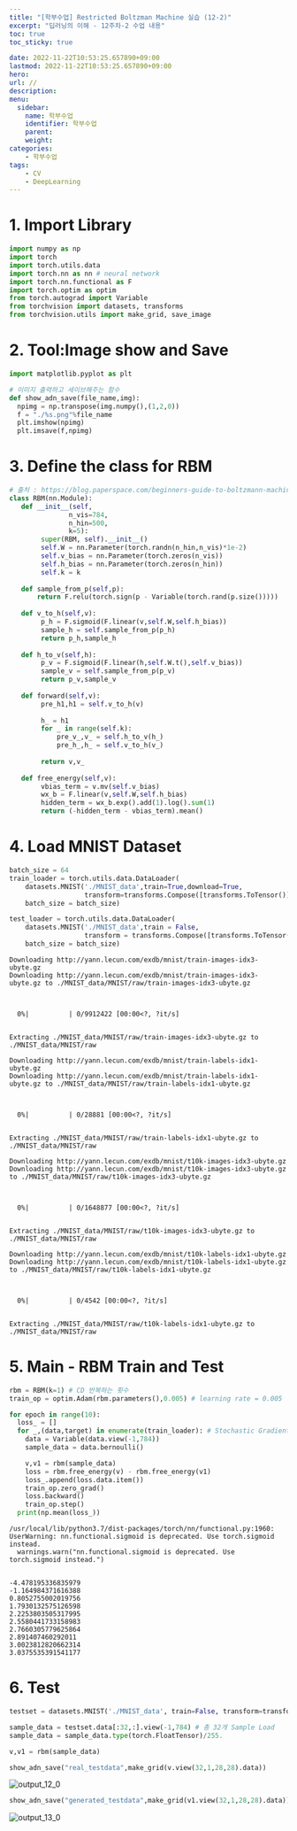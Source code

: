 ```yaml
---
title: "[학부수업] Restricted Boltzman Machine 실습 (12-2)"
excerpt: "딥러닝의 이해 - 12주차-2 수업 내용"
toc: true
toc_sticky: true

date: 2022-11-22T10:53:25.657890+09:00
lastmod: 2022-11-22T10:53:25.657890+09:00
hero: 
url: //
description: 
menu:
  sidebar:
    name: 학부수업
    identifier: 학부수업
    parent: 
    weight: 
categories:
    - 학부수업
tags:
    - CV
    - DeepLearning
---
```

# 1. Import Library


```python
import numpy as np
import torch
import torch.utils.data
import torch.nn as nn # neural network
import torch.nn.functional as F
import torch.optim as optim
from torch.autograd import Variable
from torchvision import datasets, transforms
from torchvision.utils import make_grid, save_image
```

# 2. Tool:Image show and Save


```python
import matplotlib.pyplot as plt

# 이미지 출력하고 세이브해주는 함수
def show_adn_save(file_name,img):
  npimg = np.transpose(img.numpy(),(1,2,0))
  f = "./%s.png"%file_name
  plt.imshow(npimg)
  plt.imsave(f,npimg)
```

# 3. Define the class for RBM


```python
# 출처 : https://blog.paperspace.com/beginners-guide-to-boltzmann-machines-pytorch/
class RBM(nn.Module):
   def __init__(self,
               n_vis=784,
               n_hin=500,
               k=5):
        super(RBM, self).__init__()
        self.W = nn.Parameter(torch.randn(n_hin,n_vis)*1e-2)
        self.v_bias = nn.Parameter(torch.zeros(n_vis))
        self.h_bias = nn.Parameter(torch.zeros(n_hin))
        self.k = k
    
   def sample_from_p(self,p):
       return F.relu(torch.sign(p - Variable(torch.rand(p.size()))))
    
   def v_to_h(self,v):
        p_h = F.sigmoid(F.linear(v,self.W,self.h_bias))
        sample_h = self.sample_from_p(p_h)
        return p_h,sample_h
    
   def h_to_v(self,h):
        p_v = F.sigmoid(F.linear(h,self.W.t(),self.v_bias))
        sample_v = self.sample_from_p(p_v)
        return p_v,sample_v
        
   def forward(self,v):
        pre_h1,h1 = self.v_to_h(v)
        
        h_ = h1
        for _ in range(self.k):
            pre_v_,v_ = self.h_to_v(h_)
            pre_h_,h_ = self.v_to_h(v_)
        
        return v,v_
    
   def free_energy(self,v):
        vbias_term = v.mv(self.v_bias)
        wx_b = F.linear(v,self.W,self.h_bias)
        hidden_term = wx_b.exp().add(1).log().sum(1)
        return (-hidden_term - vbias_term).mean()


```

# 4. Load MNIST Dataset


```python
batch_size = 64
train_loader = torch.utils.data.DataLoader(
    datasets.MNIST('./MNIST_data',train=True,download=True,
                   transform=transforms.Compose([transforms.ToTensor()])),
    batch_size = batch_size)

test_loader = torch.utils.data.DataLoader(
    datasets.MNIST('./MNIST_data',train = False,
                   transform = transforms.Compose([transforms.ToTensor()])),
    batch_size = batch_size)
```

    Downloading http://yann.lecun.com/exdb/mnist/train-images-idx3-ubyte.gz
    Downloading http://yann.lecun.com/exdb/mnist/train-images-idx3-ubyte.gz to ./MNIST_data/MNIST/raw/train-images-idx3-ubyte.gz
    


      0%|          | 0/9912422 [00:00<?, ?it/s]


    Extracting ./MNIST_data/MNIST/raw/train-images-idx3-ubyte.gz to ./MNIST_data/MNIST/raw
    
    Downloading http://yann.lecun.com/exdb/mnist/train-labels-idx1-ubyte.gz
    Downloading http://yann.lecun.com/exdb/mnist/train-labels-idx1-ubyte.gz to ./MNIST_data/MNIST/raw/train-labels-idx1-ubyte.gz
    


      0%|          | 0/28881 [00:00<?, ?it/s]


    Extracting ./MNIST_data/MNIST/raw/train-labels-idx1-ubyte.gz to ./MNIST_data/MNIST/raw
    
    Downloading http://yann.lecun.com/exdb/mnist/t10k-images-idx3-ubyte.gz
    Downloading http://yann.lecun.com/exdb/mnist/t10k-images-idx3-ubyte.gz to ./MNIST_data/MNIST/raw/t10k-images-idx3-ubyte.gz
    


      0%|          | 0/1648877 [00:00<?, ?it/s]


    Extracting ./MNIST_data/MNIST/raw/t10k-images-idx3-ubyte.gz to ./MNIST_data/MNIST/raw
    
    Downloading http://yann.lecun.com/exdb/mnist/t10k-labels-idx1-ubyte.gz
    Downloading http://yann.lecun.com/exdb/mnist/t10k-labels-idx1-ubyte.gz to ./MNIST_data/MNIST/raw/t10k-labels-idx1-ubyte.gz
    


      0%|          | 0/4542 [00:00<?, ?it/s]


    Extracting ./MNIST_data/MNIST/raw/t10k-labels-idx1-ubyte.gz to ./MNIST_data/MNIST/raw
    
    

# 5. Main - RBM Train and Test


```python
rbm = RBM(k=1) # CD 반복하는 횟수
train_op = optim.Adam(rbm.parameters(),0.005) # learning rate = 0.005

for epoch in range(10):
  loss_ = []
  for _,(data,target) in enumerate(train_loader): # Stochastic Gradient Descent
    data = Variable(data.view(-1,784))
    sample_data = data.bernoulli()

    v,v1 = rbm(sample_data)
    loss = rbm.free_energy(v) - rbm.free_energy(v1)
    loss_.append(loss.data.item())
    train_op.zero_grad()
    loss.backward()
    train_op.step()
  print(np.mean(loss_))
```

    /usr/local/lib/python3.7/dist-packages/torch/nn/functional.py:1960: UserWarning: nn.functional.sigmoid is deprecated. Use torch.sigmoid instead.
      warnings.warn("nn.functional.sigmoid is deprecated. Use torch.sigmoid instead.")
    

    -4.478195336835979
    -1.164984371616388
    0.8052755002019756
    1.7930132575126598
    2.2253803505317995
    2.5580441733158983
    2.7660305779625864
    2.891407460292011
    3.0023812820662314
    3.0375535391541177
    

# 6. Test


```python
testset = datasets.MNIST('./MNIST_data', train=False, transform=transforms.Compose([transforms.ToTensor()]))

sample_data = testset.data[:32,:].view(-1,784) # 총 32개 Sample Load
sample_data = sample_data.type(torch.FloatTensor)/255.

v,v1 = rbm(sample_data)
```


```python
show_adn_save("real_testdata",make_grid(v.view(32,1,28,28).data))
```


    
![output_12_0](https://user-images.githubusercontent.com/107748183/203196562-5913db39-e187-4b66-bac2-a3027af1cb71.png)
    



```python
show_adn_save("generated_testdata",make_grid(v1.view(32,1,28,28).data))
```
    


![output_13_0](https://user-images.githubusercontent.com/107748183/203196565-0c30a0cc-dd1d-4c05-966b-ad8562692985.png)
